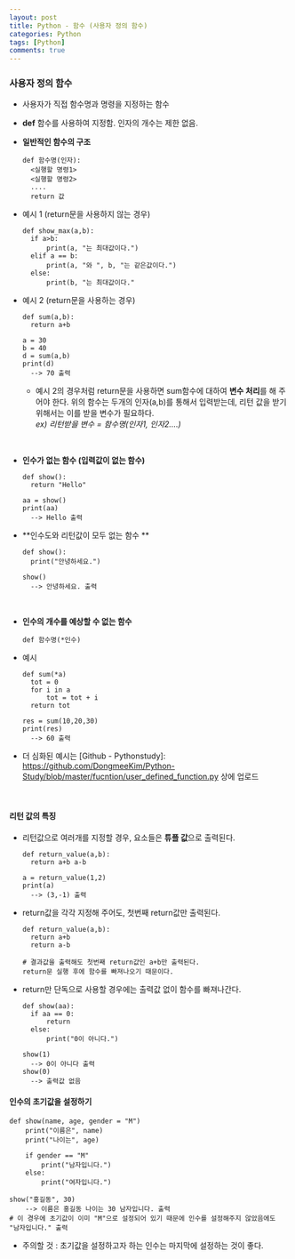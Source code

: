```yaml
---
layout: post
title: Python - 함수 (사용자 정의 함수)
categories: Python
tags: [Python]
comments: true
---
```




### 사용자 정의 함수 

- 사용자가 직접 함수명과 명령을 지정하는 함수

- **def** 함수를 사용하여 지정함. 인자의 개수는 제한 없음.

- **일반적인 함수의 구조**

  ```
  def 함수명(인자):
  	<실행할 명령1>
  	<실행할 명령2>
  	....
  	return 값
  ```

- 예시 1 (return문을 사용하지 않는 경우)

  ```
  def show_max(a,b):
  	if a>b:
  		print(a, "는 최대값이다.")
  	elif a == b:
  		print(a, "와 ", b, "는 같은값이다.")
  	else:
  		print(b, "는 최대값이다."	
  ```

- 예시 2 (return문을 사용하는 경우)

  ```
  def sum(a,b):
  	return a+b
  	
  a = 30
  b = 40
  d = sum(a,b)
  print(d)
  	--> 70 출력
  ```

  - 예시 2의 경우처럼 return문을 사용하면 sum함수에 대하여 **변수 처리**를 해 주어야 한다.  위의 함수는 두개의 인자(a,b)를 통해서 입력받는데, 리턴 값을 받기 위해서는 이를 받을 변수가 필요하다.<br> *ex) 리턴받을 변수 = 함수명(인자1, 인자2....)*

    ​

- **인수가 없는 함수 (입력값이 없는 함수)**

  ```
  def show():
  	return "Hello"
  	
  aa = show()
  print(aa)
  	--> Hello 출력
  ```




- **인수도와 리턴값이 모두 없는 함수 **

  ```
  def show():
  	print("안녕하세요.")

  show()
  	--> 안녕하세요. 출력
  ```

  ​

- **인수의 개수를 예상할 수 없는 함수**

  ```
  def 함수명(*인수)
  ```

- 예시

  ```
  def sum(*a)
  	tot = 0
  	for i in a
  		tot = tot + i
  	return tot
  	
  res = sum(10,20,30)
  print(res)
  	--> 60 출력
  ```

- 더 심화된 예시는  [Github - Pythonstudy]: https://github.com/DongmeeKim/Python-Study/blob/master/fucntion/user_defined_function.py 상에 업로드  

  ​



#### 리턴 값의 특징

- 리턴값으로 여러개를 지정할 경우, 요소들은 **튜플 값**으로 출력된다.

  ```
  def return_value(a,b):
  	return a+b a-b

  a = return_value(1,2)
  print(a)
  	--> (3,-1) 출력
  ```

- return값을 각각 지정해 주어도, 첫번째 return값만 출력된다.

  ```
  def return_value(a,b):
  	return a+b
  	return a-b

  # 결과값을 출력해도 첫번째 return값인 a+b만 출력된다.
  return문 실행 후에 함수를 빠져나오기 때문이다. 
  ```

- return만 단독으로 사용할 경우에는 출력값 없이 함수를 빠져나간다.

  ```
  def show(aa):
  	if aa == 0:
  		return
  	else:
  		print("0이 아니다.")
  	
  show(1)
  	--> 0이 아니다 출력
  show(0)
  	--> 출력값 없음
  ```



#### 인수의 초기값을 설정하기

```
def show(name, age, gender = "M")
	print("이름은", name)
	print("나이는", age)
	
	if gender == "M"
		print("남자입니다.")
	else:
		print("여자입니다.")

show("홍길동", 30)
	--> 이름은 홍길동 나이는 30 남자입니다. 출력
# 이 경우에 초기값이 이미 "M"으로 설정되어 있기 때문에 인수를 설정해주지 않았음에도 "남자입니다." 출력
```

-  주의할 것 : 초기값을 설정하고자 하는 인수는 마지막에 설정하는 것이 좋다. 